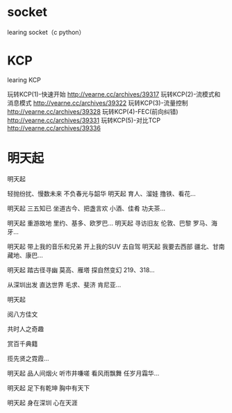 # socket
learing socket（c python）

# KCP
learing KCP

玩转KCP(1)-快速开始
http://vearne.cc/archives/39317
玩转KCP(2)-流模式和消息模式
http://vearne.cc/archives/39322
玩转KCP(3)-流量控制
http://vearne.cc/archives/39328
玩转KCP(4)-FEC(前向纠错)
http://vearne.cc/archives/39331
玩转KCP(5)-对比TCP
http://vearne.cc/archives/39336


# 明天起
 
明天起

轻抛纷扰、慢数未来
不负春光与韶华
明天起
育人、溜娃
撸铁、看花…

 

明天起
三五知已
坐道古今、把盏言欢
小酒、佳肴
功夫茶…

 

明天起
重游故地
里约、基多、欧罗巴…
明天起
寻访旧友
伦敦、巴黎
罗马、海牙…

 

明天起
带上我的音乐和兄弟
开上我的SUV  去自驾
明天起
我要去西部
疆北、甘南
藏地、康巴…

明天起
踏古径寻幽
莫高、雁塔
探自然变幻
219、318…

 

从深圳出发
直达世界
毛求、斐济
肯尼亚…

 

明天起

阅八方佳文

共时人之奇趣

赏百千典籍

揽先贤之霓霞…

 

明天起
品人间烟火
听市井嗛嗟
看风雨飘舞
任岁月霜华…

 

明天起
足下有乾坤
胸中有天下

 

明天起
身在深圳
心在天涯
